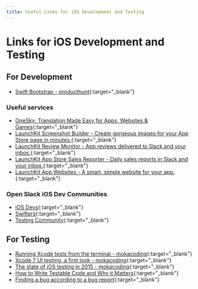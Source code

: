 ```yaml
---
title: Useful Links for iOS Development and Testing
---
```



# Links for iOS Development and Testing


## For Development

* [Swift Bootstrap - producthunt](http://www.producthunt.com/tech/swift-bootstrap){:target="_blank"}

### Useful services

* [OneSky: Translation Made Easy for
Apps, Websites & Games](http://www.oneskyapp.com/){:target="_blank"}
* [LaunchKit Screenshot Builder - Create gorgeous images for your App Store page in minutes.](https://launchkit.io/screenshots){:target="_blank"}
* [LaunchKit Review Monitor - App reviews delivered to Slack and your inbox.](https://launchkit.io/reviews){:target="_blank"}
* [LaunchKit App Store Sales Reporter - Daily sales reports in Slack and your inbox.](https://launchkit.io/sales){:target="_blank"}
* [LaunchKit App Websites - A smart, simple website for your app.](https://launchkit.io/websites){:target="_blank"}


### Open Slack iOS Dev Communities

* [iOS Devs](http://ios-developers.io/){:target="_blank"}
* [Swifters](https://swifters.slack.com/){:target="_blank"}
* [Testing Community](https://testersio.slack.com){:target="_blank"}

## For Testing

* [Running Xcode tests from the terminal - mokacoding](http://www.mokacoding.com/blog/running-tests-from-the-terminal/){:target="_blank"}
* [Xcode 7 UI testing, a first look - mokacoding](http://www.mokacoding.com/blog/xcode-7-ui-testing/){:target="_blank"}
* [The state of iOS testing in 2015 - mokacoding](http://www.mokacoding.com/blog/ios-testing-in-2015/){:target="_blank"}
* [How to Write Testable Code and Why it Matters](http://www.toptal.com/qa/how-to-write-testable-code-and-why-it-matters){:target="_blank"}
* [Finding a bug according to a bug report](http://artsy.github.io/blog/2015/07/30/Notorious-BUG-Part-1/){:target="_blank"}
